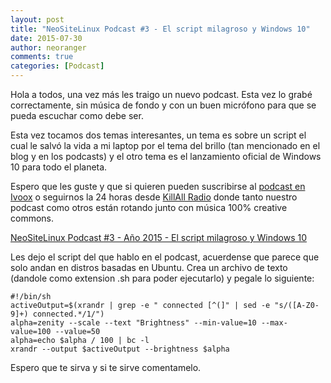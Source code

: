 ```yaml
---
layout: post
title: "NeoSiteLinux Podcast #3 - El script milagroso y Windows 10"
date: 2015-07-30
author: neoranger
comments: true
categories: [Podcast]
---
```

Hola a todos, una vez más les traigo un nuevo podcast. Esta vez lo grabé correctamente, sin música de fondo y con un buen micrófono para que se pueda escuchar como debe ser.

Esta vez tocamos dos temas interesantes, un tema es sobre un script el cual le salvó la vida a mi laptop por el tema del brillo (tan mencionado en el blog y en los podcasts) y el otro tema es el lanzamiento oficial de Windows 10 para todo el planeta.

Espero que les guste y que si quieren pueden suscribirse al <a href="http://www.ivoox.com/podcast-neositelinux-podcast_sq_f1169111_1.html">podcast en Ivoox</a> o seguirnos la 24 horas desde <a href="http://killallradio.tk">KillAll Radio</a> donde tanto nuestro podcast como otros están rotando junto con música 100% creative commons.

<a href="http://ar.ivoox.com/es/neositelinux-podcast-3-ano-2015-el-audios-mp3_rf_5609071_1.html" title="NeoSiteLinux Podcast #3 - Año 2015 - El script milagroso y Windows 10">NeoSiteLinux Podcast #3 - Año 2015 - El script milagroso y Windows 10</a>

Les dejo el script del que hablo en el podcast, acuerdense que parece que solo andan en distros basadas en Ubuntu. Crea un archivo de texto (dandole como extension .sh para poder ejecutarlo) y pegale lo siguiente:
```
#!/bin/sh
activeOutput=$(xrandr | grep -e " connected [^(]" | sed -e "s/([A-Z0-9]+) connected.*/1/")
alpha=zenity --scale --text "Brightness" --min-value=10 --max-value=100 --value=50
alpha=echo $alpha / 100 | bc -l
xrandr --output $activeOutput --brightness $alpha
```

Espero que te sirva y si te sirve comentamelo.
